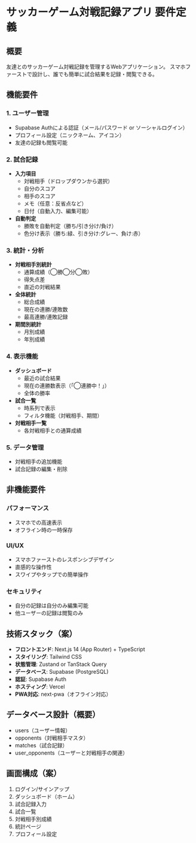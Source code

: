# サッカーゲーム対戦記録アプリ 要件定義

## 概要
友達とのサッカーゲーム対戦記録を管理するWebアプリケーション。
スマホファーストで設計し、誰でも簡単に試合結果を記録・閲覧できる。

## 機能要件

### 1. ユーザー管理
- Supabase Authによる認証（メール/パスワード or ソーシャルログイン）
- プロフィール設定（ニックネーム、アイコン）
- 友達の記録も閲覧可能

### 2. 試合記録
- **入力項目**
  - 対戦相手（ドロップダウンから選択）
  - 自分のスコア
  - 相手のスコア
  - メモ（任意：反省点など）
  - 日付（自動入力、編集可能）
- **自動判定**
  - 勝敗を自動判定（勝ち/引き分け/負け）
  - 色分け表示（勝ち:緑、引き分け:グレー、負け:赤）

### 3. 統計・分析
- **対戦相手別統計**
  - 通算成績（◯勝◯分◯敗）
  - 得失点差
  - 直近の対戦結果
- **全体統計**
  - 総合成績
  - 現在の連勝/連敗数
  - 最高連勝/連敗記録
- **期間別統計**
  - 月別成績
  - 年別成績

### 4. 表示機能
- **ダッシュボード**
  - 最近の試合結果
  - 現在の連勝数表示（「◯連勝中！」）
  - 全体の勝率
- **試合一覧**
  - 時系列で表示
  - フィルタ機能（対戦相手、期間）
- **対戦相手一覧**
  - 各対戦相手との通算成績

### 5. データ管理
- 対戦相手の追加機能
- 試合記録の編集・削除

## 非機能要件

### パフォーマンス
- スマホでの高速表示
- オフライン時の一時保存

### UI/UX
- スマホファーストのレスポンシブデザイン
- 直感的な操作性
- スワイプやタップでの簡単操作

### セキュリティ
- 自分の記録は自分のみ編集可能
- 他ユーザーの記録は閲覧のみ

## 技術スタック（案）
- **フロントエンド**: Next.js 14 (App Router) + TypeScript
- **スタイリング**: Tailwind CSS
- **状態管理**: Zustand or TanStack Query
- **データベース**: Supabase (PostgreSQL)
- **認証**: Supabase Auth
- **ホスティング**: Vercel
- **PWA対応**: next-pwa（オフライン対応）

## データベース設計（概要）
- users（ユーザー情報）
- opponents（対戦相手マスタ）
- matches（試合記録）
- user_opponents（ユーザーと対戦相手の関連）

## 画面構成（案）
1. ログイン/サインアップ
2. ダッシュボード（ホーム）
3. 試合記録入力
4. 試合一覧
5. 対戦相手別成績
6. 統計ページ
7. プロフィール設定